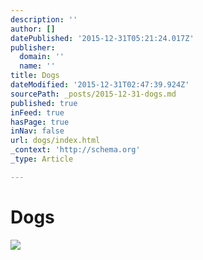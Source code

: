 ```yaml
---
description: ''
author: []
datePublished: '2015-12-31T05:21:24.017Z'
publisher:
  domain: ''
  name: ''
title: Dogs
dateModified: '2015-12-31T02:47:39.924Z'
sourcePath: _posts/2015-12-31-dogs.md
published: true
inFeed: true
hasPage: true
inNav: false
url: dogs/index.html
_context: 'http://schema.org'
_type: Article

---
```

# Dogs
![](https://the-grid-user-content.s3-us-west-2.amazonaws.com/b91bfa33-d8b0-43e5-8021-8eb5999ee427.png)